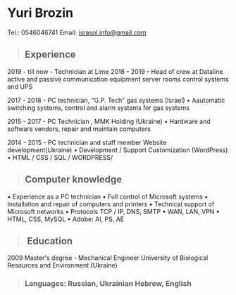 # Yuri Brozin
Tel.: 0546046741
Email: israsol.info@gmail.com

> ## Experience
2019 - till now - Technician at Lime
2018 - 2019 - Head of crew at Dataline
active and passive communication equipment server rooms control systems and UPS

2017 - 2018 - PC technician, "G.P. Tech" gas systems (Israel)
• Aautomatic switching systems, control and alarm systems for gas systems

2015 - 2017 - PC Technician , MMK Holding (Ukraine)
• Hardware and software vendors, repair and maintain computers

2014 - 2015 - PC technician and staff member Website development(Ukraine)
• Development / Support Customization (WordPress)
• HTML / CSS / SQL / WORDPRESS/

> ## Computer knowledge

• Experience as a PC technician
• Full control of Microsoft systems
• Installation and repair of computers and printers
• Technical support of Microsoft networks
• Protocols TCP / IP, DNS, SMTP
• WAN, LAN, VPN
• HTML, CSS, MySQL
• Adobe: AI, PS, AE
> ##  Education
2009 Master's degree - Mechanical Engineer University of Biological Resources and Environment (Ukraine)
> ### Languages: Russian, Ukrainian Hebrew, English
